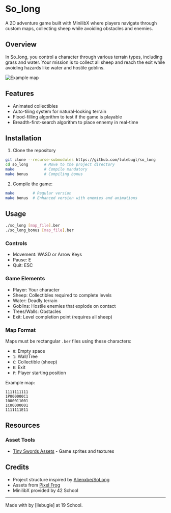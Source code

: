 # So_long

A 2D adventure game built with MinilibX where players navigate through custom maps, collecting sheep while avoiding obstacles and enemies.

## Overview

In So_long, you control a character through various terrain types, including grass and water. Your mission is to collect all sheep and reach the exit while avoiding hazards like water and hostile goblins.

![Example map](assets/readme/example.gif)

## Features

- Animated collectibles
- Auto-tiling system for natural-looking terrain
- Flood-filling algorithm to test if the game is playable
- Breadth-first-search algorithm to place ennemy in real-time

## Installation

1. Clone the repository
```bash
git clone --recurse-submodules https://github.com/lulebugl/so_long
cd so_long       # Move to the project directory
make             # Compile mandatory
make bonus       # Compiling bonus
```

2. Compile the game:
```bash
make        # Regular version
make bonus  # Enhanced version with enemies and animations
```

## Usage

```bash
./so_long [map_file].ber
./so_long_bonus [map_file].ber
```

### Controls

- Movement: WASD or Arrow Keys
- Pause: E
- Quit: ESC

### Game Elements

- Player: Your character
- Sheep: Collectibles required to complete levels
- Water: Deadly terrain
- Goblins: Hostile enemies that explode on contact
- Trees/Walls: Obstacles
- Exit: Level completion point (requires all sheep)

### Map Format

Maps must be rectangular `.ber` files using these characters:
- `0`: Empty space
- `1`: Wall/Tree
- `C`: Collectible (sheep)
- `E`: Exit
- `P`: Player starting position

Example map:
```
1111111111
1P000000C1
1000011001
1C00000001
1111111E11
```

## Resources

### Asset Tools
- [Tiny Swords Assets](https://pixelfrog-assets.itch.io/tiny-swords) - Game sprites and textures

## Credits
- Project structure inspired by [Alienxbe/SoLong](https://github.com/Alienxbe/SoLong/tree/main)
- Assets from [Pixel Frog](https://pixelfrog-assets.itch.io/tiny-swords)
- MinilibX provided by 42 School

---
Made with by [llebugle] at 19 School.
